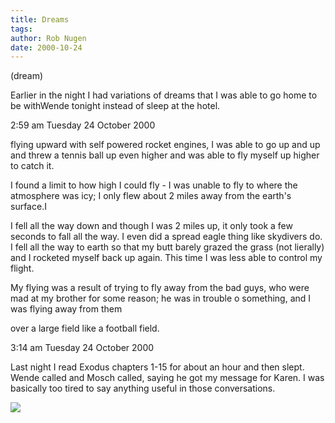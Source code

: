 ```yaml
---
title: Dreams
tags: 
author: Rob Nugen
date: 2000-10-24
---
```


<p class=note>(dream)

<p class=dream>Earlier in the night I had variations of dreams that I was
able to go  home to be withWende tonight instead of sleep at the hotel.

<p class=date>2:59 am Tuesday 24 October 2000

<p class=dream>flying upward with self powered rocket engines, I was able to
go up and up and threw a tennis ball up even higher and was able to fly
myself up higher to catch it.

<p class=dream>I found a limit to how high I could fly - I was unable to fly
to where the atmosphere was icy; I only flew about 2 miles away from the
earth's surface.I

<p class=dream>I fell all the way down and  though I was 2 miles up, it only
took a few seconds to fall all the way.  I even did a spread eagle thing
like skydivers do.  I fell all the way to earth so that my butt barely
grazed the grass (not lierally) and I rocketed myself back up again.  This
time I was less able to control my flight.

<p class=dream>My flying was a result of trying to fly away from the bad
guys, who were mad at my brother for some reason; he was in trouble o
something, and I was flying away from them

<p class=dream>over a large field like a football field.

<p class=date>3:14 am Tuesday 24 October 2000

<p>Last night I read Exodus chapters 1-15 for about an hour and then slept.
Wende called and Mosch called, saying he got my message for Karen.  I was
basically too tired to say anything useful in those conversations.

<p><img src="/images/rob/wL-ROB.gif">


